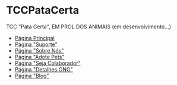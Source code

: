 # TCCPataCerta
TCC "Pata Certa", EM PROL DOS ANIMAIS (em desenvolvimento...)

<ul>
    <li><a href="https://joaoofontenelle.github.io/TCCPataCerta/index.html" target="_blank">Página Principal</a></li>
    <li><a href="https://joaoofontenelle.github.io/TCCPataCerta/suporte.html" target="_blank">Página "Suporte"</a></li>
    <li><a href="https://joaoofontenelle.github.io/TCCPataCerta/sobrenos.html" target="_blank">Página "Sobre Nós"</a></li>
    <li><a href="https://joaoofontenelle.github.io/TCCPataCerta/adotepets.html" target="_blank">Página "Adote Pets"</a></li>
    <li><a href="https://joaoofontenelle.github.io/TCCPataCerta/sejacolaborador.html" target="_blank">Página "Seja Colaborador"</a></li>
    <li><a href="https://joaoofontenelle.github.io/TCCPataCerta/detalhesong.html" target="_blank">Página "Detalhes ONG"</a></li>
    <li><a href="https://joaoofontenelle.github.io/TCCPataCerta/blog.html" target="_blank">Página "Blog"</a></li>
</ul>
